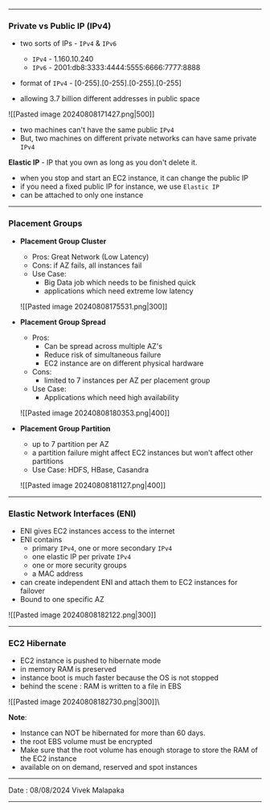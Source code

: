 - - - 
### **Private vs Public IP (IPv4)**

- two sorts of IPs - `IPv4` & `IPv6`
	- `IPv4` - 1.160.10.240
	- `IPv6` - 2001:db8:3333:4444:5555:6666:7777:8888

- format of `IPv4` - [0-255].[0-255].[0-255].[0-255]
- allowing 3.7 billion different addresses in public space

![[Pasted image 20240808171427.png|500]]

- two machines can't have the same public `IPv4`
- But, two machines on different private networks can have same private `IPv4`

**Elastic IP** - IP that you own as long as you don't delete it. 

- when you stop and start an EC2 instance, it can change the public IP
- if you need a fixed public IP for instance, we use `Elastic IP`
- can be attached to only one instance 

---
### **Placement Groups**

- **Placement Group Cluster** 

	- Pros: Great Network (Low Latency)
	- Cons: if AZ fails, all instances fail
	- Use Case: 
		- Big Data job which needs to be finished quick
		- applications which need extreme low latency

	 ![[Pasted image 20240808175531.png|300]] 

- **Placement Group Spread**

	- Pros: 
		- Can be spread across multiple AZ's
		- Reduce risk of simultaneous failure
		- EC2 instance are on different physical hardware
	- Cons:
		- limited to 7 instances per AZ per placement group
	- Use Case: 
		- Applications which need high availability 

	![[Pasted image 20240808180353.png|400]]

- **Placement Group Partition**

	- up to 7 partition per AZ
	- a partition failure might affect EC2 instances but won't affect other partitions
	- Use Case: HDFS, HBase, Casandra 

	![[Pasted image 20240808181127.png|400]]

--- 

### **Elastic Network Interfaces (ENI)**

- ENI gives EC2 instances access to the internet 
- ENI contains 
	- primary `IPv4`, one or more secondary `IPv4`
	- one elastic IP per private `IPv4`
	- one or more security groups 
	- a MAC address
- can create independent ENI and attach them to EC2 instances for failover 
- Bound to one specific AZ

![[Pasted image 20240808182122.png|300]]

---

### **EC2 Hibernate** 

- EC2 instance is pushed to hibernate mode
- in memory RAM is preserved 
- instance boot is much faster because the OS is not stopped
- behind the scene : RAM is written to a file in EBS 

![[Pasted image 20240808182730.png|300]]\

**Note**: 
- Instance can NOT be hibernated for more than 60 days.
- the root EBS volume must be encrypted
- Make sure that the root volume has enough storage to store the RAM of the EC2 instance
- available on on demand, reserved and spot instances 
---

Date : 08/08/2024
Vivek Malapaka

---
